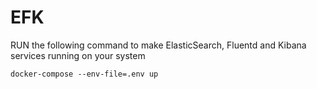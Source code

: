 # EFK

RUN the following command to make ElasticSearch, Fluentd and Kibana services running on your system

`docker-compose --env-file=.env up`
